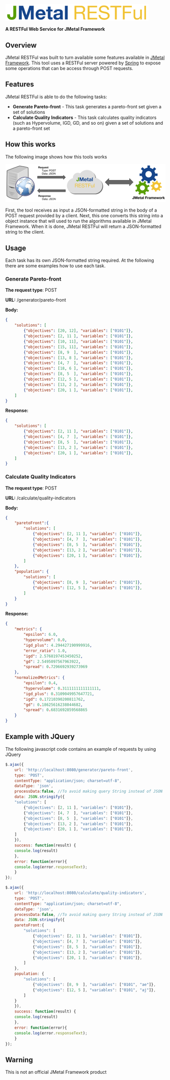 <img src="https://raw.githubusercontent.com/thiagodnf/jmetal-restful/master/src/main/resources/assets/logo.png" width="450"/>


**A RESTFul Web Service for JMetal Framework**

Overview
-
JMetal RESTFul was built to turn available some features available in <a href="https://github.com/jMetal/jMetal">JMetal Framework</a>. This tool uses a RESTFul server powered by <a href="http://spring.io/">Spring</a> to expose some operations that can be access through POST requests.

Features
--

JMetal RESTFul is able to do the following tasks:

- **Generate Pareto-front**  - This task generates a pareto-front set given a set of solutions
- **Calculate Quality Indicators** - This task calculates quality indicators (such as Hypervolume, IGD, GD, and so on) given a set of solutions and a pareto-front set

How this works
-

The following image shows how this tools works

<img src="https://raw.githubusercontent.com/thiagodnf/jmetal-restful/master/src/main/resources/assets/how-this-works.png" />

First, the tool receives as input a JSON-formatted string in the body of a POST request provided by a client. Next, this one converts this string into a object instance that will used to run the algorithms available in JMetal Framework. When it is done, JMetal RESTFul will return a JSON-formatted string to the client. 

Usage
-

Each task has its own JSON-formatted string required. At the following there are some examples how to use each task.

<h3>Generate Pareto-front</h3>

**The request type**: POST

**URL:** /generator/pareto-front

**Body:**
```json
{
    "solutions": [
        {"objectives": [20, 12], "variables": ["0101"]},
        {"objectives": [2, 11 ], "variables": ["0101"]},
        {"objectives": [10, 11], "variables": ["0101"]},
        {"objectives": [15, 11], "variables": ["0101"]},
        {"objectives": [8, 9  ], "variables": ["0101"]},
        {"objectives": [13, 8 ], "variables": ["0101"]},
        {"objectives": [4, 7  ], "variables": ["0101"]},
        {"objectives": [18, 6 ], "variables": ["0101"]},
        {"objectives": [8, 5  ], "variables": ["0101"]},
        {"objectives": [12, 5 ], "variables": ["0101"]},
        {"objectives": [13, 2 ], "variables": ["0101"]},
        {"objectives": [20, 1 ], "variables": ["0101"]},
    ]
}
```

**Response:**
```json
{
    "solutions": [
        {"objectives": [2, 11 ], "variables": ["0101"]},
        {"objectives": [4, 7  ], "variables": ["0101"]},
        {"objectives": [8, 5  ], "variables": ["0101"]},
        {"objectives": [13, 2 ], "variables": ["0101"]},
        {"objectives": [20, 1 ], "variables": ["0101"]},
    ]
}
```

<h3>Calculate Quality Indicators</h3>

**The request type**: POST

**URL:** /calculate/quality-indicators

**Body:**
```json
{
    "paretoFront":{
        "solutions": [
            {"objectives": [2, 11 ], "variables": ["0101"]},
            {"objectives": [4, 7  ], "variables": ["0101"]},
            {"objectives": [8, 5  ], "variables": ["0101"]},
            {"objectives": [13, 2 ], "variables": ["0101"]},
            {"objectives": [20, 1 ], "variables": ["0101"]},
        ]
    },
    "population": {
        "solutions": [
            {"objectives": [8, 9  ], "variables": ["0101"]},
            {"objectives": [12, 5 ], "variables": ["0101"]},
        ]
    }
}
```

**Response:**
```json
{
	"metrics": {
		"epsilon": 6.0,
		"hypervolume": 0.0,
		"igd_plus": 4.294427190999916,
		"error_ratio": 1.0,
		"igd": 2.5768197453450252,
		"gd": 2.5495097567963922,
		"spread": 0.7296692939273969
	},
	"normalizedMetrics": {
		"epsilon": 0.4,
		"hypervolume": 0.3111111111111111,
		"igd_plus": 0.3109049957647721,
		"igd": 0.17210390200811762,
		"gd": 0.18625616238044682,
		"spread": 0.6831692859568865
	}
}
```

Example with JQuery
-
The following javascript code contains an example of requests by using JQuery

```javascript
$.ajax({
    url: 'http://localhost:8080/generator/pareto-front',
    type: 'POST',
    contentType: "application/json; charset=utf-8",
    dataType: 'json',
    processData:false, //To avoid making query String instead of JSON
    data: JSON.stringify({
	"solutions": [
		{"objectives": [2, 11 ], "variables": ["0101"]},
		{"objectives": [4, 7  ], "variables": ["0101"]},
		{"objectives": [8, 5  ], "variables": ["0101"]},
		{"objectives": [13, 2 ], "variables": ["0101"]},
		{"objectives": [20, 1 ], "variables": ["0101"]},
	]
    }),
    success: function(result) {
	console.log(result)
    },
    error: function(error){
	console.log(error.responseText);
    }
});
```

```javascript
$.ajax({
    url: 'http://localhost:8080/calculate/quality-indicators',
    type: 'POST',
    contentType: "application/json; charset=utf-8",
    dataType: 'json',
    processData:false, //To avoid making query String instead of JSON
    data: JSON.stringify({
	paretoFront:{
		"solutions": [
			{"objectives": [2, 11 ], "variables": ["0101"]},
			{"objectives": [4, 7  ], "variables": ["0101"]},
			{"objectives": [8, 5  ], "variables": ["0101"]},
			{"objectives": [13, 2 ], "variables": ["0101"]},
			{"objectives": [20, 1 ], "variables": ["0101"]},
		]
	},
	population: {
		"solutions": [
			{"objectives": [8, 9  ], "variables": ["0101", "ae"]},
			{"objectives": [12, 5 ], "variables": ["0101", "aj"]},
		]
	}
    }),
    success: function(result) {
	console.log(result)
    },
    error: function(error){
	console.log(error.responseText);
    }
});
```

Warning
-

This is not an official JMetal Framework product



